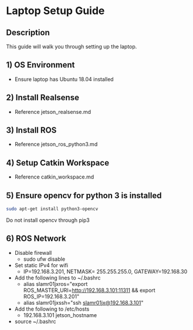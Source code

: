# Laptop Setup Guide

## Description
This guide will walk you through setting up the laptop.

## 1) OS Environment
* Ensure laptop has Ubuntu 18.04 installed

## 2) Install Realsense
* Reference jetson_realsense.md

## 3) Install ROS
* Reference jetson_ros_python3.md

## 4) Setup Catkin Workspace
* Reference catkin_workspace.md

## 5) Ensure opencv for python 3 is installed
```bash
sudo apt-get install python3-opencv
```
Do not install opencv through pip3

## 6) ROS Network
* Disable firewall
    * sudo ufw disable
* Set static IPv4 for wifi
    * IP=192.168.3.201, NETMASK= 255.255.255.0, GATEWAY=192.168.30
* Add the following lines to ~/.bashrc
    * alias slamr01jxros="export ROS_MASTER_URI=http://192.168.3.101:11311 && export ROS_IP=192.168.3.201"
    * alias slamr01jxssh="ssh slamr01jx@192.168.3.101"
* Add the following to /etc/hosts
    * 192.168.3.101 jetson_hostname
* source ~/.bashrc